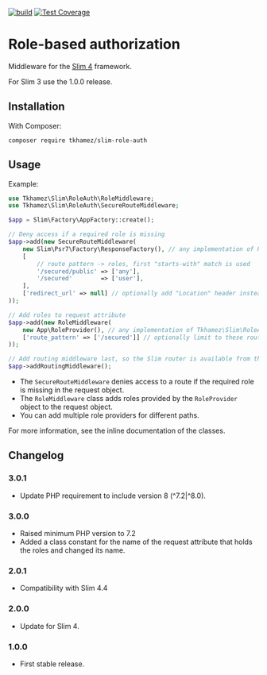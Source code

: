 [![build](https://github.com/tkhamez/slim-role-auth/workflows/test/badge.svg)](https://github.com/tkhamez/slim-role-auth/actions)
[![Test Coverage](https://api.codeclimate.com/v1/badges/72e1c7e619d44ccd001b/test_coverage)](https://codeclimate.com/github/tkhamez/slim-role-auth/test_coverage)

# Role-based authorization

Middleware for the [Slim 4](http://www.slimframework.com/) framework.

For Slim 3 use the 1.0.0 release.

## Installation

With Composer:

```
composer require tkhamez/slim-role-auth
```

## Usage

Example:

```php
use Tkhamez\Slim\RoleAuth\RoleMiddleware;
use Tkhamez\Slim\RoleAuth\SecureRouteMiddleware;

$app = Slim\Factory\AppFactory::create();

// Deny access if a required role is missing
$app->add(new SecureRouteMiddleware(
    new Slim\Psr7\Factory\ResponseFactory(), // any implementation of Psr\Http\Message\ResponseFactoryInterface
    [
        // route pattern -> roles, first "starts-with" match is used
        '/secured/public' => ['any'],
        '/secured'        => ['user'],
    ],
    ['redirect_url' => null] // optionally add "Location" header instead of 403 status code
));

// Add roles to request attribute
$app->add(new RoleMiddleware(
    new App\RoleProvider(), // any implementation of Tkhamez\Slim\RoleAuth\RoleProviderInterface
    ['route_pattern' => ['/secured']] // optionally limit to these routes
));

// Add routing middleware last, so the Slim router is available from the request.
$app->addRoutingMiddleware();
```

- The `SecureRouteMiddleware` denies access to a route if the required role is missing in the request object.
- The `RoleMiddleware` class adds roles provided by the `RoleProvider` object to the request object.
- You can add multiple role providers for different paths.

For more information, see the inline documentation of the classes.

## Changelog

### 3.0.1

- Update PHP requirement to include version 8 (^7.2|^8.0).

### 3.0.0

- Raised minimum PHP version to 7.2
- Added a class constant for the name of the request attribute that holds the roles and changed its name.

### 2.0.1

- Compatibility with Slim 4.4

### 2.0.0

- Update for Slim 4.

### 1.0.0

- First stable release.
